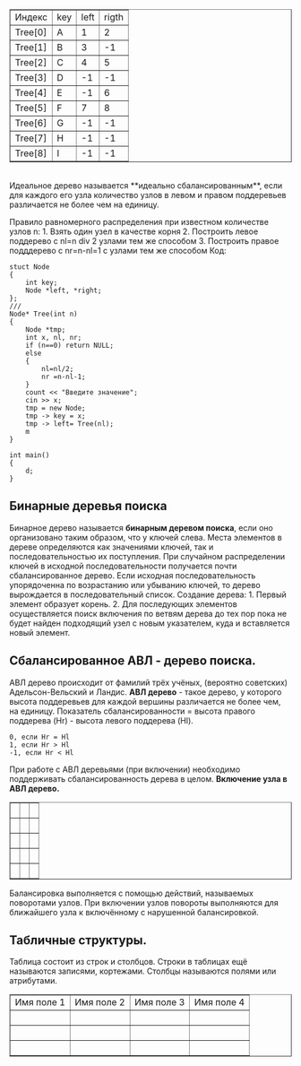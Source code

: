 <table border="1" cellpadding="2" cellspacing="0" width="100%"><tbody><tr><td valign="top">Индекс</td><td valign="top">key</td><td valign="top">left</td><td valign="top">rigth</td></tr><tr><td valign="top">Tree[0]</td><td valign="top">A</td><td valign="top">1</td><td valign="top">2</td></tr><tr><td valign="top"><div>Tree[1]</div></td><td valign="top">B</td><td valign="top">3</td><td valign="top">-1</td></tr><tr><td valign="top"><div>Tree[2]</div></td><td valign="top">C</td><td valign="top">4</td><td valign="top">5</td></tr><tr><td valign="top">Tree[3]</td><td valign="top">D</td><td valign="top">-1</td><td valign="top">-1</td></tr><tr><td valign="top"><div>Tree[4]</div></td><td valign="top">E</td><td valign="top">-1</td><td valign="top">6</td></tr><tr><td valign="top"><div>Tree[5]</div></td><td valign="top">F</td><td valign="top">7</td><td valign="top">8</td></tr><tr><td valign="top"><div>Tree[6]</div></td><td valign="top">G</td><td valign="top">-1</td><td valign="top">-1</td></tr><tr><td valign="top"><div>Tree[7]</div></td><td valign="top">H</td><td valign="top">-1</td><td valign="top">-1</td></tr><tr><td valign="top"><div>Tree[8]</div></td><td valign="top">I</td><td valign="top">-1</td><td valign="top">-1</td></tr></tbody></table><div><br></div></div>
Идеальное дерево называется **идеально сбалансированным**, если для каждого его узла количество узлов в левом и правом поддеревьев различается не более чем на единицу.

Правило равномерного распределения при известном количестве узлов n:
	1. Взять один узел в качестве корня
	2. Построить левое поддерево с nl=n div 2 узлами тем же способом
	3. Построить правое подддерево с nr=n-nl=1 с узлами тем же способом
Код:

	stuct Node
	{
		int key;
		Node *left, *right;
	};
	///
	Node* Tree(int n)
	{
		Node *tmp;
		int x, nl, nr;
		if (n==0) return NULL;
		else
		{
			nl=nl/2;
			nr =n-nl-1;
		}
		count << "Введите значение";
		cin >> x;
		tmp = new Node;
		tmp -> key = x;
		tmp -> left= Tree(nl);
		m
	}

	int main()
	{
		d;
	}


Бинарные деревья поиска
------
Бинарное дерево называется **бинарным деревом поиска**, если оно организовано таким образом, что у ключей слева.
Места элементов в дереве определяются как значениями ключей, так и последовательностью их поступления.
При случайном распределении ключей в исходной последовательности получается почти сбалансированное дерево. Если исходная последовательность упорядоченна по возрастанию или убыванию ключей, то дерево вырождается в последовательный список.
Создание дерева:
	1. Первый элемент образует корень.
	2. Для последующих элементов осуществляется поиск включения по ветвям дерева до тех пор пока не будет найден подходящий узел с новым указателем, куда и вставляется новый элемент.

Сбалансированное АВЛ - дерево поиска.
-------
АВЛ дерево происходит от фамилий трёх учёных, (вероятно советских) Адельсон-Вельский и Ландис.
**АВЛ дерево** - такое дерево, у которого высота поддеревьев для каждой вершины различается не более чем, на единицу.
Показатель сбалансированности = высота правого поддерева (Hr) - высота левого поддерева (Hl).

	0, если Hr = Hl
	1, если Hr > Hl
	-1, если Hr < Hl

При работе с АВЛ деревьями (при включении) необходимо поддерживать сбалансированность дерева в целом.
**Включение узла в АВЛ дерево.**

<table border="1" cellpadding="2" cellspacing="0" width="100%"><tbody><tr><td valign="top"><br></td><td valign="top"><div><br></div></td><td valign="top"><br></td></tr><tr><td valign="top"><br></td><td valign="top"><br></td><td valign="top"><br></td></tr><tr><td valign="top"><br></td><td valign="top"><br></td><td valign="top"><br></td></tr><tr><td valign="top"><br></td><td valign="top"><br></td><td valign="top"><br></td></tr><tr><td valign="top"><br></td><td valign="top"><br></td><td valign="top"><br></td></tr></tbody></table>

Балансировка выполняется с помощью действий, называемых поворотами узлов.
При включении узлов повороты выполняются для ближайшего узла к включённому с нарушенной балансировкой.

Табличные структуры.
-----------
Таблица состоит из строк и столбцов. Строки в таблицах ещё называются записями, кортежами. Столбцы называются полями или атрибутами.

<div style="font-size: 15px;">
<table border="1" cellpadding="2" cellspacing="0" width="100%">
<tbody>
<tr><td valign="top">Имя поле 1</td><td valign="top">Имя поле 2</td><td valign="top">Имя поле 3</td><td valign="top">Имя поле 4</td></tr>
<tr><td valign="top"><br></td><td valign="top"><br></td><td valign="top"><br></td><td valign="top"><br></td></tr><tr><td valign="top"><br></td><td valign="top"><br></td><td valign="top"><br></td><td valign="top"><br></td></tr><tr><td valign="top"><br></td><td valign="top"><br></td><td valign="top"><br></td><td valign="top"><br></td>
</tr>
</tbody>
</table>

